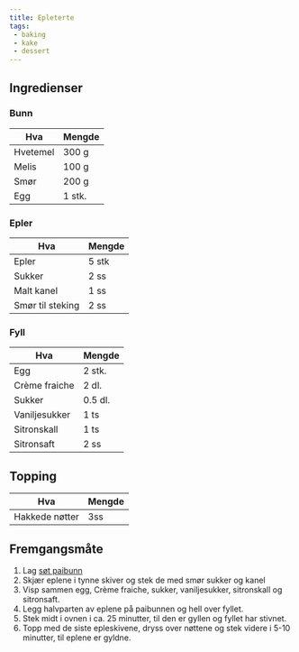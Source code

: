 ```yaml
---
title: Epleterte
tags: 
 - baking 
 - kake 
 - dessert
---
```


## Ingredienser

### Bunn 
Hva 		| Mengde
---		|---
Hvetemel	| 300 g
Melis		| 100 g
Smør		| 200 g
Egg		| 1 stk.


### Epler
Hva 		| Mengde
---		|---
Epler		| 5 stk
Sukker		| 2 ss
Malt kanel	| 1 ss
Smør til steking| 2 ss

### Fyll
Hva 		| Mengde
---		|---
Egg		| 2 stk.
Crème fraiche	| 2 dl.
Sukker		| 0.5 dl.
Vaniljesukker	| 1 ts
Sitronskall	| 1 ts
Sitronsaft	| 2 ss

## Topping
Hva 		| Mengde
---		|---
Hakkede nøtter	| 3ss

## Fremgangsmåte

1. Lag [søt paibunn](/articles/paibunn)
2. Skjær eplene i tynne skiver og stek de med smør sukker og kanel
3. Visp sammen egg, Crème fraiche, sukker, vaniljesukker, sitronskall og
sitronsaft.
4. Legg halvparten av eplene på paibunnen og hell over fyllet.
5. Stek midt i ovnen i ca. 25 minutter, til den er gyllen og fyllet har stivnet.
6. Topp med de siste epleskivene, dryss over nøttene og stek videre i 5-10
minutter, til eplene er gyldne.
